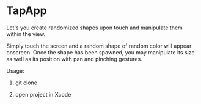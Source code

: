 # TapApp
Let's you create randomized shapes upon touch and manipulate them within the view.

Simply touch the screen and a random shape of random color will appear onscreen.
Once the shape has been spawned, you may manipulate its size as well as its position with pan and pinching gestures.

Usage:

1. git clone

2. open project in Xcode
